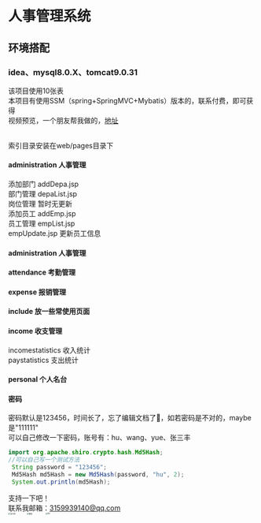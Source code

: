 # 人事管理系统
## 环境搭配
### idea、mysql8.0.X、tomcat9.0.31
该项目使用10张表</br>
本项目有使用SSM（spring+SpringMVC+Mybatis）版本的，联系付费，即可获得</br>
视频预览，一个朋友帮我做的，[地址](https://www.bilibili.com/video/BV1MK4y1x7sv)

</br>索引目录安装在web/pages目录下
#### administration 人事管理
添加部门  addDepa.jsp </br>
部门管理  depaList.jsp</br>
岗位管理  暂时无更新</br>
添加员工  addEmp.jsp</br>
员工管理  empList.jsp</br>
empUpdate.jsp 更新员工信息</br>
#### administration 人事管理
#### attendance 考勤管理
#### expense 报销管理
#### include 放一些常使用页面
#### income 收支管理
incomestatistics 收入统计</br>
paystatistics 支出统计</br>
#### personal 个人名台

#### 密码
密码默认是123456，时间长了，忘了编辑文档了🤡，如若密码是不对的，maybe是"111111"</br>
可以自己修改一下密码，账号有：hu、wang、yue、张三丰
```java
import org.apache.shiro.crypto.hash.Md5Hash;
//可以自己写一个测试方法
 String password = "123456";
 Md5Hash md5Hash = new Md5Hash(password, "hu", 2);
 System.out.println(md5Hash);
```
支持一下吧！</br> 
联系我邮箱：3159939140@qq.com </br> 
<img src="https://z3.ax1x.com/2021/06/11/2h6EWR.jpg" alt="支付宝" width="135" float="left" margin-left="20px" style="zoom:25%;"/>
<img src="https://z3.ax1x.com/2021/06/11/2h6AY9.jpg" alt="微信" width="135"  float="left" margin-left="20px"  style="zoom:25%;"/>
<img src="https://z3.ax1x.com/2021/06/11/2h6kFJ.jpg" alt="QQ" width="135"  float="left" margin-left="20px" style="zoom:25%;" />

